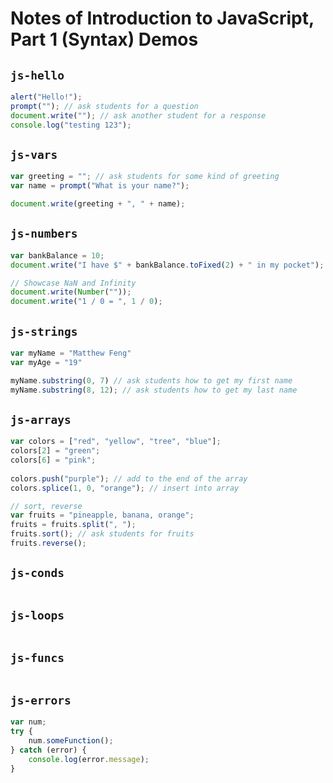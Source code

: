 # Notes of Introduction to JavaScript, Part 1 (Syntax) Demos

## `js-hello`

```js
alert("Hello!");
prompt(""); // ask students for a question
document.write(""); // ask another student for a response
console.log("testing 123");
```

## `js-vars`
```js
var greeting = ""; // ask students for some kind of greeting
var name = prompt("What is your name?");

document.write(greeting + ", " + name);
```

## `js-numbers`

```js
var bankBalance = 10;
document.write("I have $" + bankBalance.toFixed(2) + " in my pocket");

// Showcase NaN and Infinity
document.write(Number(""));
document.write("1 / 0 = ", 1 / 0);
```

## `js-strings`

```js
var myName = "Matthew Feng"
var myAge = "19"

myName.substring(0, 7) // ask students how to get my first name
myName.substring(8, 12); // ask students how to get my last name
```

## `js-arrays`

```js
var colors = ["red", "yellow", "tree", "blue"];
colors[2] = "green";
colors[6] = "pink";
 
colors.push("purple"); // add to the end of the array
colors.splice(1, 0, "orange"); // insert into array

// sort, reverse
var fruits = "pineapple, banana, orange";
fruits = fruits.split(", ");
fruits.sort(); // ask students for fruits
fruits.reverse();
```

## `js-conds`
```js


```

## `js-loops`
```js

```

## `js-funcs`
```js

```

## `js-errors`
```js
var num;
try {
    num.someFunction();
} catch (error) {
    console.log(error.message);
}
```